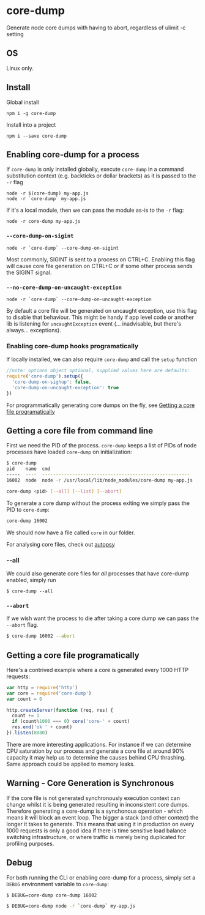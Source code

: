 # core-dump

Generate node core dumps with having to abort, regardless of ulimit -c setting

## OS

Linux only.

## Install

Global install

```
npm i -g core-dump
```

Install into a project

```
npm i --save core-dump
```

## Enabling core-dump for a process

If `core-dump` is only installed globally, execute `core-dump`
in a command substitution context (e.g. backticks or dollar brackets)
as it is passed to the `-r` flag

```
node -r $(core-dump) my-app.js
node -r `core-dump` my-app.js
```

If it's a local module, then we can pass the module as-is to the `-r` flag:

```
node -r core-dump my-app.js
```

### `--core-dump-on-sigint`

```
node -r `core-dump` --core-dump-on-sigint
```

Most commonly, SIGINT is sent to a process on CTRL+C. Enabling this flag
will cause core file generation on CTRL+C or if some other process sends
the SIGINT signal. 

### `--no-core-dump-on-uncaught-exception`

```
node -r `core-dump` --core-dump-on-uncaught-exception
```

By default a core file will be generated on uncaught exception, 
use this flag to disable that behaviour. This might be handy
if app level code or another lib is listening for
`uncaughtException` event (... inadvisable, but there's always... 
exceptions). 


### Enabling core-dump hooks programatically

If locally installed, we can also require `core-dump` and call the `setup` function

```js
//note: options object optional, supplied values here are defaults:
require('core-dump').setup({
  'core-dump-on-sighup': false,
  'core-dump-on-uncaught-exception': true
})
```

For programmatically generating core dumps on the fly, see [Getting a core file programatically](https://github.com/davidmarkclements/core-dump#getting-a-core-file-programatically)


## Getting a core file from command line

First we need the PID of the process. `core-dump` keeps a list of 
PIDs of node processes have loaded `core-dump` on initialization:

```sh
$ core-dump 
pid    name  cmd
-----  ----  ------------------------------------------------------
16002  node  node -r /usr/local/lib/node_modules/core-dump my-app.js

core-dump <pid> [--all] [--list] [--abort]
```

To generate a core dump without the process exiting we simply pass
the PID to `core-dump`:

```sh
core-dump 16002
```

We should now have a file called `core` in our folder. 

For analysing core files, check out [autopsy](http://npmjs.com/autopsy)

### --all

We could also generate core files for *all* processes that have
core-dump enabled, simply run

```
$ core-dump --all
```

### `--abort`

If we wish want the process to die after taking a core dump we
can pass the `--abort` flag.

```sh
$ core-dump 16002 --abort
```

## Getting a core file programatically

Here's a contrived example where a core is generated every 1000 HTTP requests:

```js
var http = require('http')
var core = require('core-dump')
var count = 0

http.createServer(function (req, res) {
  count += 1
  if (count%1000 === 0) core('core-' + count)
  res.end('ok ' + count)
}).listen(8080)
```

There are more interesting applications. For instance if we can determine
CPU saturation by our process and generate a core file at around 90% capacity
it may help us to determine the causes behind CPU thrashing. Same approach
could be applied to memory leaks.

## Warning - Core Generation is Synchronous

If the core file is not generated synchronously execution context can change
whilst it is being generated resulting in inconsistent core dumps. Therefore
generating a core-dump is a synchonous operation - which means it will block
an event loop. The bigger a stack (and other context) the longer it takes
to generate. This means that using it in production on every 1000 requests
is only a good idea if there is time sensitive load balance switching infrastructure,
or where traffic is merely being duplicated for profiling purposes. 

## Debug

For both running the CLI or enabling core-dump for a process, simply set a
`DEBUG` environment variable to `core-dump`: 

```sh
$ DEBUG=core-dump core-dump 16002
```

```sh
$ DEBUG=core-dump node -r `core-dump` my-app.js
```





